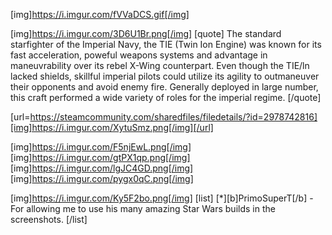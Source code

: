 [img]https://i.imgur.com/fVVaDCS.gif[/img]


[img]https://i.imgur.com/3D6U1Br.png[/img]
[quote]
The standard starfighter of the Imperial Navy, the TIE (Twin Ion Engine) was known for its fast acceleration, poweful weapons systems and advantage in maneuvrability over its rebel X-Wing counterpart. Even though the TIE/ln lacked shields, skillful imperial pilots could utilize its agility to outmaneuver their opponents and avoid enemy fire. Generally deployed in large number, this craft performed a wide variety of roles for the imperial regime.
[/quote]

[url=https://steamcommunity.com/sharedfiles/filedetails/?id=2978742816][img]https://i.imgur.com/XytuSmz.png[/img][/url]


[img]https://i.imgur.com/F5njEwL.png[/img]
[img]https://i.imgur.com/gtPX1qp.png[/img]
[img]https://i.imgur.com/lgJC4GD.png[/img]
[img]https://i.imgur.com/pygx0qC.png[/img]


[img]https://i.imgur.com/Ky5F2bo.png[/img]
[list]
[*][b]PrimoSuperT[/b] - For allowing me to use his many amazing Star Wars builds in the screenshots.
[/list]